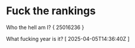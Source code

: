 # Fuck the rankings

Who the hell am I?
{ 25016236 }

What fucking year is it?
[ 2025-04-05T14:36:40Z ]
